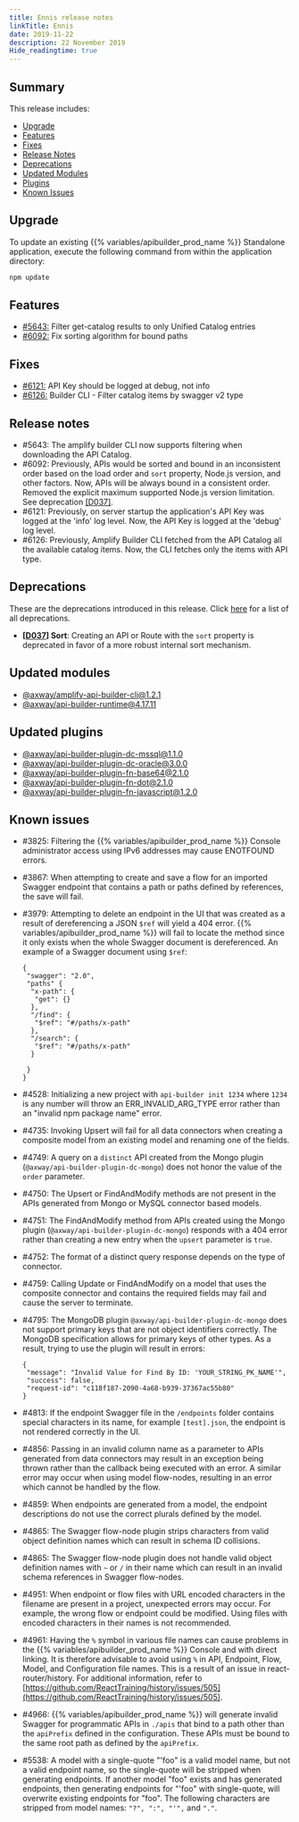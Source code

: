 ```yaml
---
title: Ennis release notes
linkTitle: Ennis
date: 2019-11-22
description: 22 November 2019
Hide_readingtime: true
---
```


## Summary

This release includes:

* [Upgrade](#upgrade)
* [Features](#features)
* [Fixes](#fixes)
* [Release Notes](#release-notes)
* [Deprecations](#deprecations)
* [Updated Modules](#updated-modules)
* [Plugins](#updated-plugins)
* [Known Issues](#known-issues)

## Upgrade

To update an existing {{% variables/apibuilder_prod_name %}} Standalone application, execute the following command from within the application directory:

```bash
npm update
```

## Features

* [#5643:](#5643) Filter get-catalog results to only Unified Catalog entries
* [#6092:](#6092) Fix sorting algorithm for bound paths

## Fixes

* [#6121:](#6121) API Key should be logged at debug, not info
* [#6126:](#6126) Builder CLI - Filter catalog items by swagger v2 type

## Release notes

* #5643: The amplify builder CLI now supports filtering when downloading the API Catalog.
* #6092: Previously, APIs would be sorted and bound in an inconsistent order based on the load order and `sort` property, Node.js version, and other factors. Now, APIs will be always bound in a consistent order. Removed the explicit maximum supported Node.js version limitation. See deprecation [\[D037\]](#D037).
* #6121: Previously, on server startup the application's API Key was logged at the 'info' log level. Now, the API Key is logged at the 'debug' log level.
* #6126: Previously, Amplify Builder CLI fetched from the API Catalog all the available catalog items. Now, the CLI fetches only the items with API type.

## Deprecations

These are the deprecations introduced in this release. Click [here](/docs/deprecations/) for a list of all deprecations.

* **\[[D037](/docs/deprecations/#D037)\] Sort**: Creating an API or Route with the `sort` property is deprecated in favor of a more robust internal sort mechanism.

## Updated modules

* [@axway/amplify-api-builder-cli@1.2.1](https://www.npmjs.com/package/@axway/amplify-api-builder-cli/v/1.2.1)
* [@axway/api-builder-runtime@4.17.11](https://www.npmjs.com/package/@axway/api-builder-runtime/v/4.17.11)

## Updated plugins

* [@axway/api-builder-plugin-dc-mssql@1.1.0](https://www.npmjs.com/package/@axway/api-builder-plugin-dc-mssql/v/1.1.0)
* [@axway/api-builder-plugin-dc-oracle@3.0.0](https://www.npmjs.com/package/@axway/api-builder-plugin-dc-oracle/v/3.0.0)
* [@axway/api-builder-plugin-fn-base64@2.1.0](https://www.npmjs.com/package/@axway/api-builder-plugin-fn-base64/v/2.1.0)
* [@axway/api-builder-plugin-fn-dot@2.1.0](https://www.npmjs.com/package/@axway/api-builder-plugin-fn-dot/v/2.1.0)
* [@axway/api-builder-plugin-fn-javascript@1.2.0](https://www.npmjs.com/package/@axway/api-builder-plugin-fn-javascript/v/1.2.0)

## Known issues

* #3825: Filtering the {{% variables/apibuilder_prod_name %}} Console administrator access using IPv6 addresses may cause ENOTFOUND errors.
* #3867: When attempting to create and save a flow for an imported Swagger endpoint that contains a path or paths defined by references, the save will fail.
* #3979: Attempting to delete an endpoint in the UI that was created as a result of dereferencing a JSON `$ref` will yield a 404 error. {{% variables/apibuilder_prod_name %}} will fail to locate the method since it only exists when the whole Swagger document is dereferenced. An example of a Swagger document using `$ref`:

    ```
    {
     "swagger": "2.0",
     "paths" {
      "x-path": {
       "get": {}
      },
      "/find": {
       "$ref": "#/paths/x-path"
      },
      "/search": {
       "$ref": "#/paths/x-path"
      }

     }
    }
    ```
* #4528: Initializing a new project with `api-builder init 1234` where `1234` is any number will throw an ERR_INVALID_ARG_TYPE error rather than an "invalid npm package name" error.
* #4735: Invoking Upsert will fail for all data connectors when creating a composite model from an existing model and renaming one of the fields.
* #4749: A query on a `distinct` API created from the Mongo plugin (`@axway/api-builder-plugin-dc-mongo`) does not honor the value of the `order` parameter.
* #4750: The Upsert or FindAndModify methods are not present in the APIs generated from Mongo or MySQL connector based models.
* #4751: The FindAndModify method from APIs created using the Mongo plugin (`@axway/api-builder-plugin-dc-mongo`) responds with a 404 error rather than creating a new entry when the `upsert` parameter is `true`.
* #4752: The format of a distinct query response depends on the type of connector.
* #4759: Calling Update or FindAndModify on a model that uses the composite connector and contains the required fields may fail and cause the server to terminate.
* #4795: The MongoDB plugin `@axway/api-builder-plugin-dc-mongo` does not support primary keys that are not object identifiers correctly. The MongoDB specification allows for primary keys of other types. As a result, trying to use the plugin will result in errors:

    ```
    {
     "message": "Invalid Value for Find By ID: 'YOUR_STRING_PK_NAME'",
     "success": false,
     "request-id": "c118f187-2090-4a68-b939-37367ac55b80"
    }
    ```
* #4813: If the endpoint Swagger file in the `/endpoints` folder contains special characters in its name, for example `[test].json`, the endpoint is not rendered correctly in the UI.
* #4856: Passing in an invalid column name as a parameter to APIs generated from data connectors may result in an exception being thrown rather than the callback being executed with an error. A similar error may occur when using model flow-nodes, resulting in an error which cannot be handled by the flow.
* #4859: When endpoints are generated from a model, the endpoint descriptions do not use the correct plurals defined by the model.
* #4865: The Swagger flow-node plugin strips characters from valid object definition names which can result in schema ID collisions.
* #4865: The Swagger flow-node plugin does not handle valid object definition names with `~` or `/` in their name which can result in an invalid schema references in Swagger flow-nodes.
* #4951: When endpoint or flow files with URL encoded characters in the filename are present in a project, unexpected errors may occur. For example, the wrong flow or endpoint could be modified. Using files with encoded characters in their names is not recommended.
* #4961: Having the `%` symbol in various file names can cause problems in the {{% variables/apibuilder_prod_name %}} Console and with direct linking. It is therefore advisable to avoid using `%` in API, Endpoint, Flow, Model, and Configuration file names. This is a result of an issue in react-router/history. For additional information, refer to [https://github.com/ReactTraining/history/issues/505](https://github.com/ReactTraining/history/issues/505).
* #4966: {{% variables/apibuilder_prod_name %}} will generate invalid Swagger for programmatic APIs in `./apis` that bind to a path other than the `apiPrefix` defined in the configuration. These APIs must be bound to the same root path as defined by the `apiPrefix`.
* #5538: A model with a single-quote "'foo" is a valid model name, but not a valid endpoint name, so the single-quote will be stripped when generating endpoints. If another model "foo" exists and has generated endpoints, then generating endpoints for "'foo" with single-quote, will overwrite existing endpoints for "foo". The following characters are stripped from model names: `"?", ":", "'",` and `"."`.
